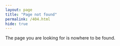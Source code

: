 ```yaml
---
layout: page
title: "Page not found"
permalink: /404.html
hide: true
---
```

The page you are looking for is nowhere to be found.
